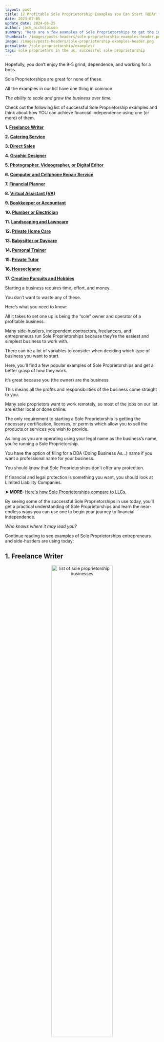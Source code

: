 ```yaml
---
layout: post
title: 17 Profitable Sole Proprietorship Examples You Can Start TODAY! (Updated for 2024)
date: 2023-07-05
update_date: 2024-06-25
author: jack_nicholaisen
summary: "Here are a few examples of Sole Proprietorships to get the ideas flowing. Check it out and understand why Sole Proprietorships are so popular."
thumbnail: /images/posts-headers/sole-proprietorship-examples-header.png
image: /images/posts-headers/sole-proprietorship-examples-header.png
permalink: /sole-proprietorship/examples/
tags: sole proprietors in the us, successful sole proprietorship
---
```


Hopefully, you don’t enjoy the 9-5 grind, dependence, and working for a boss. 

Sole Proprietorships are great for none of these.

All the examples in our list have one thing in common: 

*The ability to scale and grow the business over time.*

Check out the following list of successful Sole Proprietorship examples and think about how YOU can achieve financial independence using one (or more) of them.

**1. <a href="#freelance">Freelance Writer</a>**

**2. <a href="#catering">Catering Service</a>**

**3. <a href="#direct-sales">Direct Sales</a>**

**4. <a href="#graphic-design">Graphic Designer</a>**

**5. <a href="#photo-video-editor">Photographer, Videographer, or Digital Editor</a>**

**6. <a href="#digital-repair">Computer and Cellphone Repair Service</a>**

**7. <a href="#financial-planner">Financial Planner</a>**

**8. <a href="#virtual-assistant">Virtual Assistant (VA)</a>**

**9. <a href="#bookkeeper-accountant">Bookkeeper or Accountant</a>**

**10. <a href="#plumber-electrician">Plumber or Electrician</a>**

**11. <a href="#landscaping-lawncare">Landscaping and Lawncare</a>**

**12. <a href="#private-home-care">Private Home Care</a>**

**13. <a href="#babysitter-daycare">Babysitter or Daycare</a>**

**14. <a href="#personal-trainer">Personal Trainer</a>**

**15. <a href="#private-tutor">Private Tutor</a>**

**16. <a href="#housecleaner">Housecleaner</a>**

**17. <a href="#hobbies">Creative Pursuits and Hobbies</a>**

Starting a business requires time, effort, and money. 

You don’t want to waste any of these. 

Here’s what you need to know:

All it takes to set one up is being the “sole” owner and operator of a profitable business.

Many side-hustlers, independent contractors, freelancers, and entrepreneurs run Sole Proprietorships because they’re the easiest and simplest business to work with. 

There can be a lot of variables to consider when deciding which type of business you want to start. 

Here, you'll find a few popular examples of Sole Proprietorships and get a better grasp of how they work.

It’s great because you (the owner) are the business. 

This means all the profits and responsibilities of the business come straight to you.  

Many sole proprietors want to work remotely, so most of the jobs on our list are either local or done online.

The only requirement to starting a Sole Proprietorship is getting the necessary certification, licenses, or permits which allow you to sell the products or services you wish to provide. 

As long as you are operating using your legal name as the business’s name, you’re running a Sole Proprietorship. 

You have the option of filing for a DBA (Doing Business As…) name if you want a professional name for your business.

You should know that Sole Proprietorships don’t offer any protection. 

If financial and legal protection is something you want, you should look at Limited Liability Companies.

<p><b>➤ MORE: </b> <a href="/comparison/sole-proprietorship-vs-llc/" target="_blank"> Here's how Sole Proprietorships compare to LLCs. </a></p>

By seeing some of the successful Sole Proprietorships in use today, you’ll get a practical understanding of Sole Proprietorships and learn the near-endless ways you can use one to begin your journey to financial independence.
<a id="freelance"> 

*Who knows where it may lead you?* 

Continue reading to see examples of Sole Proprietorships entrepreneurs and side-hustlers are using today:

## 1.  Freelance Writer

<center>
<img alt="list of sole proprietorship businesses" src="/images/content/freelance-writer.png" title="sole proprietorship businesses list" style="width: 63%; height: 63%">
</center>

One of the most popular and easiest businesses to get into is freelance writing. 

Doing it independently makes for a great sole proprietorship. 

Freelance marketers and content creators do just what their names suggest... 

Write and create content for websites, magazines, blogs, social media, and other businesses.

If marketing and advertising sound appealing, you may enjoy being a copywriter writing advertisements or as a content writer for a business’s website. 

As long as you are good with your words, have an understanding of marketing and persuasion, plus some good old creative thinking, you may want to look into starting a freelance writing operation. 

As time goes on you also have the option to upgrade your Sole Proprietorship to an LLC. 

This is perfect for if you ever want to expand and create your own publishing company or advertising agency. 
<a id="catering"> 

**Helpful resources for starting a freelance business:**
- <a href="https://allthingsfreelancewriting.com/blog/how-to-become-a-freelance-writer-in-12-steps/" target="_blank">How to Start Freelance Writing: Complete Guide with 12 Steps</a>
- <a href="https://millo.co/freelance-writing-business" target="_blank">How to Set Up Your Freelance Writing Business For Success</a>

## 2.  Catering Service

<center>
<img alt="business example of sole proprietorship" src="/images/content/catering.png" title="sole proprietor business examples" style="width: 63%; height: 63%">
</center>

It’s no secret... 

People will find any excuse to party and eat good food. 

That’s why the foodservice industry is always in business.

Starting a catering business makes everybody a potential customer. 

If you are talented in the kitchen, you should look into supplying food for events like graduations, weddings, holidays, or business events. 

Opening a catering business is no different than the other Sole Proprietorships in our list... 

You need the necessary licenses, permits, and certifications to conduct your business in the first place.

You don’t even have to be a good cook... 

As long as you can organize a team who can cook, you can provide your services where people want to eat and drink. 

If you decide to expand your operations and assemble a team to cater to your guests, you should check out Limited Liability Companies. 

In an LLC, employees are tax-deductible expenses. 

Not to mention all the special tax benefits and liability protection you get with an LLC that doesn't come with Sole Proprietorships.
<a id="direct-sales"> 

**Helpful resources for starting a catering business:**
- <a href="https://www.nerdwallet.com/article/small-business/how-to-start-a-catering-business" target="_blank">How to Start a Catering Business in 9 Steps</a>
- <a href="https://getsling.com/blog/how-to-start-a-catering-business/" target="_blank">How To Start A Catering Business in 20 Steps</a>

## 3.  Direct Sales

<center>
<img alt="famous sole proprietorship" src="/images/content/sales.png" title="sole proprietorship businesses examples" style="width: 63%; height: 63%">
</center>

You can start a Sole Proprietorship by running an online sales funnel or selling products through magazines, newspapers, and other media.

Copywriters, who make direct sales using the written word, are needed by almost every company. 

Any time you’ve seen an ad or promo for some product or service, chances are it was written or arranged by some sort of direct sales copywriter. 

You are fully responsible for the success of your business if you decide to start your own direct sales operation and work as an independent contractor. 

The same goes for the rest of the examples.
<a id="graphic-design"> 

**Helpful resources for starting a direct sales business:**
- <a href="https://www.indeed.com/hire/c/info/direct-sales-companies" target="_blank">How to Start Your Own Direct Sales Company</a>
- <a href="https://atouchofbusiness.com/startup-ideas/direct-sales-business/" target="_blank">How to Start a Direct Sales Business</a>

## 4.  Graphic Designer

<center>
<img alt="sole proprietorship job examples" src="/images/content/graphic-design.png" title="sole proprietorship examples companies" style="width: 63%; height: 63%">
</center>

Graphic design is needed by entrepreneurs and businesses who want their websites, logos, magazines, advertisements, and other media to look their best.

Graphic design gives you the freedom to work remotely because the work is completed and submitted online. 

With an understanding of graphic design and the creative vision to bring your client’s ideas to fruition, you can design artwork, illustrations, and content for public consumption.
<a id="photo-video-editor"> 

**Helpful resources for starting a graphic design business:**
- <a href="https://www.nerdwallet.com/article/small-business/how-to-start-a-graphic-design-business" target="_blank">How to Start a Graphic Design Business</a>
- <a href="https://www.freshbooks.com/hub/startup/how-to-start-a-graphic-design-business" target="_blank">How To Start a Graphic Design Business in 2024: 17 Steps</a>

## 5.  Photographer, Videographer, or Digital Editor

<center>
<img alt="real world example of sole proprietorship" src="/images/content/photography.png" title="sole proprietorship example" style="width: 63%; height: 63%">
</center>

Whether it’s for a vacation, wedding, or other celebration, people love capturing precious moments and memories with professional photos and videos. 

It doesn’t even have to be events. You could run a photography studio taking photos for a family album or professional headshots for resumes. 

Nowadays you also have the option of working as a Social Media photographer. 

If you are better on the technical side of things you might consider being a professional photo/video editor. 

The limit to how much money you make doing this is determined by how good you are at what you do and the market you specialize in. 

The same principle applies to all of the Sole Proprietorship examples mentioned here.
<a id="digital-repair"> 

**Helpful resources for starting a photography business:**
- <a href="https://shotkit.com/start-photography-business/" target="_blank">How to Start a Photography Business in 2024</a>
- <a href="https://www.shopify.com/blog/how-to-start-a-photography-business" target="_blank">How To Start a Photography Business in 10 Steps (2024)</a>

## 6.  Computer and Cellphone Repair Service

<center>
<img alt="sole proprietorship real life examples" src="/images/content/broken-phone.png" title="list of sole proprietorships companies" style="width: 63%; height: 63%">
</center>

In the age of information and technology, almost everybody has a phone or computer. 

As we all know, these devices are fragie and break fairly easily. 

Many people prefer fixing their devices instead of paying more cash for the latest model.

Computer and cellphone repair operations can be quite small, requiring only one person. 

You can do this from your home, a storefront, or be entirely location-independent by meeting people one-on-one and fixing their devices in person (if you’re quick about it). 

If you are good with technical, hands-on tasks and enjoy working with technology, starting a cellphone or computer repair service may be the perfect opportunity for you to act as your own boss, work your own hours, and run a Sole Proprietorship. 

Actually, all the examples on our list are great for taking back your time and give you greater control of your income.
<a id="financial-planner"> 

**Helpful resources for starting an electronics repair business:**
- <a href="https://stepbystepbusiness.com/business-ideas/start-a-computer-repair-business/" target="_blank">How to Start a Computer Repair Business</a>
- <a href="https://www.insureon.com/blog/how-to-start-a-successful-computer-repair-business" target="_blank">How to start a successful computer repair business</a>

## 7.  Financial Planner

<center>
<img alt="sole proprietorship real world examples" src="/images/content/financial-planning.png" title="sole proprietors examples" style="width: 63%; height: 63%">
</center>

Financial planners help manage the profits and expenses of individuals, families, and companies. 

Whether it’s writing up an investment plan or budgeting to save up for big-ticket items, you'll help your clients with their finances. 

If you are good at critical thinking, problem-solving, and analyzing numbers, you should check out financial planning. 

By focusing on individuals and families you can make saving and investment plans for expensive endeavors like businesses, weddings, real estate, retirement, exotic vacations, kids, a college degree, and so much more. 

You could also come up with daily, monthly, or yearly budgets to better manage your clients’ expenses.

For companies, you can help them grow and maximize their profits by applying proven financial management strategies. 

You might even organize employee bonus distributions.

It’s important to have experience and competency in this area of expertise if you want your business to be successful. 

Just like the other examples covered in this article, you need the necessary qualifictions and licenses to conduct such a business.
<a id="virtual-assistant"> 

**Helpful resources for starting a financial planning business:**
- <a href="https://leadingresponse.com/blog/your-comprehensive-guide-to-starting-a-financial-planning-business/" target="_blank">Your Comprehensive Guide to Starting a Financial Planning Business</a>
- <a href="https://atouchofbusiness.com/startup-ideas/financial-planning/" target="_blank">Steps to Starting Your Financial Planning Business</a>

## 8.  Virtual Assistant (VA)

<center>
<img alt="proprietorship business examples" src="/images/content/virtual-assistant.png" title="examples of sole proprietor businesses" style="width: 63%; height: 63%">
</center>

By now, you’re probably familiar with those little messages that pop up on a website asking if you want live assistance when you first click on the page. 

The people sending you messages form the other side of the screen are called Virtual Assistants, or VAs for short. 

VAs help entrepreneurs and business owners complete administrative tasks online. 

You should consider being a Virtual Assistant if you can help customers get information, go through emails, imput data into spreadsheets, schedule appointments, and other tasks of this sort.
<a id="bookkeeper-accountant"> 

**Helpful resources for starting a VA business:**
- <a href="https://www.timedoctor.com/blog/virtual-assistant-business/" target="_blank">How to start a virtual assistant business</a>
- <a href="https://millennialmoneyman.com/how-to-start-a-virtual-assistant-business/" target="_blank">How To Start a Virtual Assistant Business (2024 Guide)</a>

## 9.  Bookkeeper or Accountant

<center>
<img alt="proprietor examples" src="/images/content/accounting.png" title="what are some sole proprietorship businesses" style="width: 63%; height: 63%">
</center>

As you can probably guess, bookkeepers keep the books in order. 

You record and track your client’s profits, losses, and the movement of materials. 

This makes filing taxes much easier for them.

Accountants, on the other hand, manage the finances for payouts and salaries. 

They then report the finances for taxes or internal review. 

As *they* say: ***"If it’s measurable, it's manageable."***

The drawback to accounting is you need special certifications and experience to be verified and legit. 

By being a bookkeeper, however, these certifications aren’t necessary so long as you’ve got the right skills and knowledge.

You can do either of these jobs remotely since you're working with a company's online records database. 

This means you can make your own schedule and take your first step to secure your freedom. 

If you are good with data, are detail-oriented, and are familiar with spreadsheets, you should check out bookkeeping or accounting.
<a id="plumber-electrician"> 

**Helpful resources for starting a bookkeeping business:**
- <a href="https://fitsmallbusiness.com/start-a-bookkeeping-business/" target="_blank">How To Start a Bookkeeping Business in 8 Steps + Checklist</a>
- <a href="https://millennialmoney.com/start-a-bookkeeping-business/" target="_blank">How to Start a Bookkeeping Business</a>

## 10. Plumber or Electrician

<center>
<img alt="top sole proprietorship business" src="/images/content/plumbing.png" title="what is an example of a sole proprietorship" style="width: 63%; height: 63%">
</center>

Plumbers and electricians usually find work in one of two ways:

**1. Independent Contracting:** Working for construction companies and city departments

**2. Local Professional:** Providing services for your community 

Although plumbing and electrical work may not seem so glorious at first glance, you might be interested to know that people are willing to pay quite a pretty penny to keep their homes and businesses in working order. 

Homes and buildings need running water and power. 

Nobody wants their basement to flood with sewage or their building to burn down from a bad wiring job.

If you are more hands-on you might really enjoy this. 

These jobs require special trainging and certifications. 

If you’re not up to learning about these industries you should look into one of the other options we’ve listed.
<a id="landscaping-lawncare"> 

**Helpful resources for starting a plumbing or electrician business:**
- <a href="https://www.bobvila.com/articles/how-to-start-an-electrical-business/" target="_blank">How to Start an Electrical Business: A Guide for Prospective Entrepreneurs</a>
- <a href="https://stepbystepbusiness.com/business-ideas/start-a-plumbing-business/" target="_blank">How to Start a Plumbing Business</a>

## 11. Landscaping and Lawncare

<center>
<img alt="best sole proprietorships" src="/images/content/landscaping.png" title="examples of proprietorship" style="width: 63%; height: 63%">
</center>

These services are almost always in need. 

It doesn’t matter the time of year, flowers are blooming, lawns are growing, leaves are falling, and snow is piling up. 

That’s good news if you enjoy working outside and can mow lawns, plant flowers and trees, clear yards, and garden. 

If it seems like too much work for you to handle on your own, you can always delegate that work to a team. 

Either way, landscaping may be your ticket on the train to financial independence. 

In the spring and summer, you will mainly be focused on planting and arranging flowers as well as maintaining the optimal conditions of the property. 

In the fall and winter, you will likely specialize in clearing yards of leaves and snow.

Depending on demand and the size of your customer base, you may decide to hire employees. 

If expanding your operations is a real possibility, you should look into upgrading your Sole Proprietorship to an LLC.

By upgrading to an LLC, you can count your employees as business expenses. 

Not only that, but you will also be able to receive the personal liability protections that come naturally with Limited Liability Companies.
<a id="private-home-care"> 

**Helpful resources for starting a landscaping business:**
- <a href="https://www.joist.com/blog/how-to-start-a-landscaping-business/" target="_blank">How to Start a Landscaping Business: A Comprehensive Guide</a>
- <a href="https://www.freshbooks.com/hub/startup/how-to-start-a-landscaping-business" target="_blank">How To Start a Landscaping Business in 7 Steps (2024 Guide)</a>

## 12. Private Home Care

<center>
<img alt="sole proprietorship company examples" src="/images/content/private-home-care.png" title="what is an example of a sole proprietorship business" style="width: 63%; height: 63%">
</center>

Healthcare is always in demand which means there is a consistent flow of new customers. 

The economic climate in the country (and the world for that matter) is relatively insignificant to the people who require your assistance. 

Most of your clientele are elderly so your main focus is on cooking, cleaning, helping them clean themselves, and assisting with their daily chores. 

By taking care of elderly persons you could receive some serious compensation for your efforts. 

It may not be glorious but it pays. A lot.

If you want to work in a low volatility environment and enjoy a near-constant flow of demand, you should think about getting into <a href="https://www.businessinitiative.org/lets-meet-the-bad-actors-of-healthcare-reform/" target="_blank">healthcare</a>. 
<a id="babysitter-daycare"> 

**Helpful resources for starting a home care business:**
- <a href="https://www.selecthub.com/home-health/how-to-start-homecare-business/" target="_blank">How To Start A Home Care Business: A Comprehensive Guide</a>
- <a href="https://businessguru.co/how-to-start-a-private-home-care-business/" target="_blank">How to Start a Private Home Care Business in 14 Steps (In-Depth Guide)</a>

## 13. Babysitter or Daycare

<center>
<img alt="popular sole proprietorship businesses" src="/images/content/babysitter.png" title="examples of businesses that are sole proprietorship" style="width: 63%; height: 63%">
</center>

Babysitting and daycare centers can be highly profitable for those who run them since parents what their kids to be happy and taken care of by someone they know and trust. 

If you enjoy being around and taking care of kids for extended periods of time you should check out child-daycare or babysitting.

Like the other businesses on our list, there aren’t any extra setup requirements for you to run a business like this. 

You do have to consider the permissions, licenses, guidelines, etc. required by your state and community. 

In the case of child-care, you have to not only be screened and get a background check but, in some states, your home must also be inspected to ensure safety measures are in place. 

Failure to comply can obviously lead to some very serious fines or worse.
<a id="personal-trainer"> 

**Helpful resources for starting a daycare business:**
- <a href="https://huckleberry.com/blog/how-to-start-a-daycare/" target="_blank">How to start a daycare business in 10 steps</a>
- <a href="https://stepbystepbusiness.com/business-ideas/start-a-daycare-business/" target="_blank">How to Start a Daycare Business</a>

## 14. Personal Trainer

<center>
<img alt="list of successful sole proprietorship businesses" src="/images/content/personal-trainer.png" title="give examples of sole proprietorship" style="width: 63%; height: 63%">
</center>

Personal trainers draw up meal plans and workout routines to help clients achieve their health and fitness goals. 

Personal training is straightforward. 

You can get certified as a personal trainer for relatively cheap. 

In addition to the proper training and licenses, you need to get the necessary liability insurance to conduct practices which impact people’s health, hopefully for the better. 

Other than that there aren’t any requirements for starting a Sole Proprietorship as a personal trainer. 

Who knows, it may be the way you gain financial sovereignty. 

Just remember, by running your business as a Sole Proprietorship you are <a href="/comparison/sole-proprietorship-vs-llc/pros-and-cons/" target="_blank">missing out on the personal liability protections</a> of LLCs which distance you from lawsuits and creditors.
<a id="private-tutor"> 

**Helpful resources for starting a personal training business:**
- <a href="https://dojobusiness.com/blogs/news/personal-trainer-complete-guide" target="_blank">Here's how to start a profitable personal training business</a>
- <a href="https://smallbiztrends.com/how-to-start-a-personal-training-business/" target="_blank">How to Start a Personal Training Business</a>

## 15. Private Tutor

<center>
<img alt="sole proprietorship examples business" src="/images/content/tutoring.png" title="popular sole proprietorships" style="width: 63%; height: 63%">
</center>

Tutors teach additional lessons and assist students in every subject imaginable. 

As long as you are well educated, familiar with the subject matter, and patient enough to give that knowledge over by teaching it to others, tutoring may be the perfect thing for you.

You can get paid big bucks to help students in elementary, high school, and college with their studies and courses. 

If you see the benefits of education and passing your knowledge on to others, you should definitely check out becoming a private tutor. 

Tutoring doesn’t necessarily have to be in person either. 

Nowadays with zoom and all the virtual learning, you can easily provide tutoring services from the comfort of your own home. 

Since you are the one with the smarts, you’re doing the work, you’re the one getting paid, and just like that, you are a Sole Proprietor. 
<a id="housecleaner"> 

**Helpful resources for starting a tutoring business:**
- <a href="https://www.nerdwallet.com/article/small-business/how-to-start-a-tutoring-business" target="_blank">How to Start a Tutoring Business</a>
- <a href="https://businessguru.co/how-to-start-a-tutoring-business/" target="_blank">How to Start a Tutoring Business in 14 Steps (In-Depth Guide)</a>

## 16. Housecleaner

<center>
<img alt="sole proprietorship business examples" src="/images/content/cleaning.png" title="sample of sole proprietorship" style="width: 63%; height: 63%">
</center>

Housekeeping is a great business to start out with. 

Thanks to entropy, no matter how much people clean, everybody’s house and office are always getting dirty. 

Not only that, it’s one of the cheapest companies to start. 

The only initial expense you have to cover in a cleaning business is your investment in cleaning supplies. 

This is cost is really low compared to starting some of the other businesses on our list. 

Plus, if you do a good job, you’ll make your initial investment back in no time. 

House cleaners often get paid in cash so it’s important to develop your own bookkeeping and financial organization practices. 

This is great practice for separating business and personal finances in an LLC.

Your business can focus on a unique area of cleaning, like floors for example, or you could do a combination of different things.

If you run a housecleaning operation and have enough demand to hire a team you should look into registering an LLC.

You may find that upgrading to an LLC is beneficial to your business’s growth and development. 

With an LLC you can grow your operations and extend your services to other areas like laundry and dry cleaning, floors, roofs, windows, ventilation, etc.

If you can put in the elbow grease you may find housekeeping to be a worthwhile endeavor. 
<a id="hobbies"> 

**Helpful resources for starting a cleaning business:**
- <a href="https://www.insureon.com/blog/how-to-start-a-cleaning-business" target="_blank">How to start a cleaning business</a>
- <a href="https://www.growthink.com/businessplan/help-center/how-to-start-a-house-cleaning-business" target="_blank">How to Start a House Cleaning Business</a>

## 17. Creative Pursuits and Hobbies

<center>
<img alt="famous sole proprietorship examples" src="/images/content/arts-and-crafts.png" title="famous sole proprietorship business examples" style="width: 63%; height: 63%">
</center>

If none of the above examples are appealing to you, you can always try monetizing one of your passions, favorite hobbies, or talents.

It’s been said that if you do what you love, you’ll never work a day in your life. 

Be creative. 

Sell something that you enjoy doing. 

Let’s say you are good at calligraphy you could produce cards or posters of your artwork. 

You could start making and selling music. Work with a sport you enjoy. 

The possibilities are as endless as people are unique. 

Now’s your chance to never have to “work” again. 

Take whatever you would do if you had to do it forever and see how you can make that thing you’re interested in a profitable endeavor by putting your own spin on it and selling it.  

**Helpful resources for starting a business from your hobbies:**
- <a href="https://www.thepennyhoarder.com/make-money/start-a-business/how-to-turn-your-hobby-into-a-business/" target="_blank">How to Turn Your Hobby Into a Business</a>
- <a href="https://aicontentfy.com/en/blog/from-passion-to-profit-turning-hobby-into-business" target="_blank">From passion to profit: Turning your hobby into a business</a>

## In Summary...

As you have just seen in our list of examples, **the opportunities are endless**. 

If you don’t know where you want to go and why, how will you ever know that you’ve arrived?

Since there aren’t any protections in a Sole Proprietorship it’s critical that you analyze the risk of your business. 

What are the chances that something goes wrong? 

And how likely is it to work?

You should also compare the different tax options available in the different business entities before deciding one way or another. 

Depending on what you have in mind you may require certain tools that Sole Proprietorships just don’t offer. 

If that’s the case, you should look into LLCs or Corporations to see if one of them is a better fit for your personal and business needs. 

The beginning stages of your business are vital to the future success and growth of your business. 

Starting out with the end in mind makes everything easier in the long run. 

It’s important to analyze your personal goals as well as your business and professional goals. 

All-in-all Sole Proprietorships are very very easy. 

They’re popular because they’re easy. 

All you have to do to begin making money as a sole proprietor is: 

**START**. 

On behalf of Business Inititiative, we wish you much success.

Any questions?

<br>
<a href="https://twitter.com/intent/tweet?screen_name=BisInitiative&ref_src=twsrc%5Etfw" class="twitter-mention-button" data-size="large" data-show-count="false">Tweet to @BisInitiative</a><script async src="https://platform.twitter.com/widgets.js" charset="utf-8"></script>
<br>

<iframe src="https://embeds.beehiiv.com/4b55f309-919b-4f27-82e1-28bfbbc3543f" data-test-id="beehiiv-embed" width="100%" height="320" frameborder="0" scrolling="no" style="border-radius: 4px; border: 2px solid #e5e7eb; margin: 0; background-color: transparent;"></iframe>



